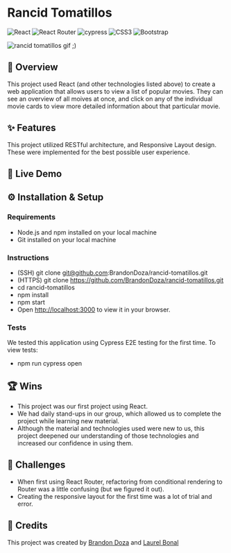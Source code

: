 # Rancid Tomatillos 
![React](https://img.shields.io/badge/react-%2320232a.svg?style=for-the-badge&logo=react&logoColor=%2361DAFB) ![React Router](https://img.shields.io/badge/React_Router-CA4245?style=for-the-badge&logo=react-router&logoColor=white) ![cypress](https://img.shields.io/badge/-cypress-%23E5E5E5?style=for-the-badge&logo=cypress&logoColor=058a5e) ![CSS3](https://img.shields.io/badge/css3-%231572B6.svg?style=for-the-badge&logo=css3&logoColor=white) ![Bootstrap](https://img.shields.io/badge/bootstrap-%238511FA.svg?style=for-the-badge&logo=bootstrap&logoColor=white)



![rancid tomatillos gif ;)](https://github.com/BrandonDoza/rancid-tomatillos/assets/155783683/9da1442e-cdbd-44f9-8948-8b774a3d5d52)





## 🌟 Overview
This project used React (and other technologies listed above) to create a web application that allows users to view a list of popular movies. They can see an overview of all moives at once, and click on any of the individual movie cards to view more detailed information about that particular movie. 

## ✨ Features
This project utilized RESTful architecture, and Responsive Layout design. These were implemented for the best possible user experience. 


## 🔗 Live Demo


## ⚙️ Installation & Setup

### Requirements
* Node.js and npm installed on your local machine
* Git installed on your local machine

### Instructions
* (SSH) git clone git@github.com:BrandonDoza/rancid-tomatillos.git
* (HTTPS) git clone https://github.com/BrandonDoza/rancid-tomatillos.git
* cd rancid-tomatillos
* npm install
* npm start
* Open [http://localhost:3000](http://localhost:3000) to view it in your browser.

### Tests
We tested this application using Cypress E2E testing for the first time. 
To view tests:
* npm run cypress open

## 🏆 Wins
* This project was our first project using React.
* We had daily stand-ups in our group, which allowed us to complete the project while learning new material.
* Although the material and technologies used were new to us, this project deepened our understanding of those technologies and increased our confidence in using them. 

## 🚧 Challenges
* When first using React Router, refactoring from conditional rendering to Router was a little confusing (but we figured it out).
* Creating the responsive layout for the first time was a lot of trial and error.

## 🤝 Credits

This project was created by [Brandon Doza](https://github.com/BrandonDoza) and [Laurel Bonal](https://github.com/laurelbonal)
